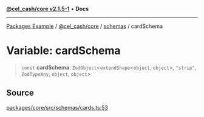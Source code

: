 [**@cel_cash/core v2.1.5-1**](../../README.md) • **Docs**

***

[Packages Example](../../../../README.md) / [@cel\_cash/core](../../README.md) / [schemas](../README.md) / cardSchema

# Variable: cardSchema

> `const` **cardSchema**: `ZodObject`\<`extendShape`\<`object`, `object`\>, `"strip"`, `ZodTypeAny`, `object`, `object`\>

## Source

[packages/core/src/schemas/cards.ts:53](https://github.com/Pyxlab/celcash/blob/a34e89ae69c9dcb41ba66226cb05c8c8b83b7cf4/packages/core/src/schemas/cards.ts#L53)
